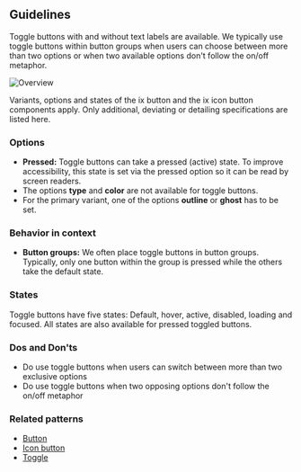 ## Guidelines

Toggle buttons with and without text labels are available. We typically use toggle buttons within button groups when users can choose between more than two options or when two available options don't follow the on/off metaphor.

![Overview](https://www.figma.com/design/wEptRgAezDU1z80Cn3eZ0o/iX-Pattern-Illustrations?type=design&node-id=1480-33046&mode=design&t=iUJlfIvOwhKY3qk9-4)

Variants, options and states of the ix button and the ix icon button components apply. Only additional, deviating or detailing specifications are listed here.

### Options

- **Pressed:** Toggle buttons can take a pressed (active) state. To improve accessibility, this state is set via the pressed option so it can be read by screen readers.
- The options **type** and **color** are not available for toggle buttons.
- For the primary variant, one of the options **outline** or **ghost** has to be set.

### Behavior in context

- **Button groups:** We often place toggle buttons in button groups. Typically, only one button within the group is pressed while the others take the default state.

### States

Toggle buttons have five states: Default, hover, active, disabled, loading and focused. All states are also available for pressed toggled buttons.

### Dos and Don'ts

- Do use toggle buttons when users can switch between more than two exclusive options
- Do use toggle buttons when two opposing options don't follow the on/off metaphor

### Related patterns

- [Button](button.md)
- [Icon button](icon-button.md)
- [Toggle](../toggle.mdx)
<!-- - [Button group](...) -->

